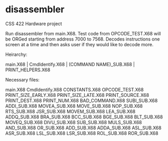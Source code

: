 # disassembler
CSS 422 Hardware project

Run disassembler from main.X68. Test code from OPCODE_TEST.X68 will be ORGed starting from address 7000 to 7568. 
Decodes instructions one screen at a time and then asks user if they would like to decode more. 


Heirarchy:

main.X68
  |
CmdIdentify.X68
  |
(COMMAND NAME)_SUB.X68
  |
PRINT_HELPERS.X68


Necessary files:

main.X68
CmdIdentify.X68
CONSTANTS.X68
OPCODE_TEST.X68
PRINT_SIZE_EARLY.X68
PRINT_SIZE_LATE.X68
PRINT_SOURCE.X68
PRINT_DEST.X68
PRINT_NUM.X68
BAD_COMMAND.X68
SUBI_SUB.X68
ADDI_SUB.X68
MOVEA_SUB.X68
MOVE_SUB.X68
NOP_SUB.X68
RTS_SUB.X68
JSR_SUB.X68
MOVEM_SUB.X68
LEA_SUB.X68
ADDQ_SUB.X68
BRA_SUB.X68
BCC_SUB.X68
BGE_SUB.X68
BLT_SUB.X68
MOVEQ_SUB.X68
DIVU_SUB.X68
SUB_SUB.X68
MULS_SUB.X68
AND_SUB.X68
OR_SUB.X68
ADD_SUB.X68
ADDA_SUB.X68
ASL_SUB.X68
ASR_SUB.X68
LSL_SUB.X68
LSR_SUB.X68
ROL_SUB.X68
ROR_SUB.X68
